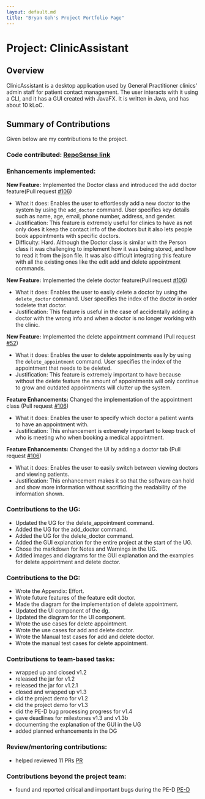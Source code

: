 ```yaml
---
layout: default.md
title: "Bryan Goh's Project Portfolio Page"
---
```


# Project: ClinicAssistant
## Overview
ClinicAssistant is a desktop application used by General Practitioner clinics' admin staff for patient contact management. The user interacts with it using a CLI, and it has a GUI created with JavaFX. It is written in Java, and has about 10 kLoC.
## Summary of Contributions
Given below are my contributions to the project.


### Code contributed: [RepoSense link](https://nus-cs2103-ay2324s1.github.io/tp-dashboard/?search=Bryan-Goh&breakdown=true)

### Enhancements implemented:
**New Feature:** Implemented the Doctor class and introduced the add doctor feature(Pull 
 request [#106](https://github.com/AY2324S1-CS2103T-W09-3/tp/pull/106))
- What it does: Enables the user to effortlessly add a new doctor to the system by using the `add_doctor` command. User specifies key details such as name, age, email, phone number, address, and gender.
- Justification: This feature is extremely useful for clinics to have as not only does it keep the contact info of the doctors but it also lets people book appointments with specific doctors.
- Difficulty: Hard. Although the Doctor class is similar with the Person class it was challenging to implement how it was being stored, and how to read it from the json file. It was also difficult integrating this feature with all the existing ones like the edit add and delete appointment commands.

**New Feature:** Implemented the delete doctor feature(Pull
request [#106](https://github.com/AY2324S1-CS2103T-W09-3/tp/pull/106))
- What it does: Enables the user to easily delete a doctor by using the `delete_doctor` command. User specifies the index of the doctor in order todelete that doctor.
- Justification: This feature is useful in the case of accidentally adding a doctor with the wrong info and when a doctor is no longer working with the clinic.

**New Feature:** Implemented the delete appointment command (Pull
request [#52](https://github.com/AY2324S1-CS2103T-W09-3/tp/pull/52))
- What it does: Enables the user to delete appointments easily by using the `delete_appointment` command. User specifies the index of the appointment that needs to be deleted.
- Justification: This feature is extremely important to have because without the delete feature the amount of appointments will only continue to grow and outdated appointments will clutter up the system.

**Feature Enhancements:** Changed the implementation of the appointment class (Pull
request [#106](https://github.com/AY2324S1-CS2103T-W09-3/tp/pull/106))
- What it does: Enables the user to specify which doctor a patient wants to have an appointment with.
- Justification: This enhancement is extremely important to keep track of who is meeting who when booking a medical appointment.

**Feature Enhancements:** Changed the UI by adding a doctor tab (Pull
request [#106](https://github.com/AY2324S1-CS2103T-W09-3/tp/pull/106))
- What it does: Enables the user to easily switch between viewing doctors and viewing patients.
- Justification: This enhancement makes it so that the software can hold and show more information without sacrificing the readability of the information shown.

### Contributions to the UG:
* Updated the UG for the delete_appointment command.
* Added the UG for the add_doctor command.
* Added the UG for the delete_doctor command.
* Added the GUI explanation for the entire project at the start of the UG.
* Chose the markdown for Notes and Warnings in the UG.
* Added images and diagrams for the GUI explanation and the examples for delete appointment and delete doctor.

### Contributions to the DG:
* Wrote the Appendix: Effort.
* Wrote future features of the feature edit doctor.
* Made the diagram for the implementation of delete appointment.
* Updated the UI component of the dg.
* Updated the diagram for the UI component.
* Wrote the use cases for delete appointment.
* Wrote the use cases for add and delete doctor.
* Wrote the Manual test cases for add and delete doctor.
* Wrote the manual test cases for delete appointment.

### Contributions to team-based tasks:
* wrapped up and closed v1.2
* released the jar for v1.2
* released the jar for v1.2.1
* closed and wrapped up v1.3
* did the project demo for v1.2
* did the project demo for v1.3
* did the PE-D bug processing progress for v1.4
* gave deadlines for milestones v1.3 and v1.3b
* documenting the explanation of the GUI in the UG
* added planned enhancements in the DG

### Review/mentoring contributions:
* helped reviewed 11 PRs [PR](https://github.com/AY2324S1-CS2103T-W09-3/tp/pulls?q=is%3Apr+is%3Aclosed+reviewed-by%3A%40me)

### Contributions beyond the project team:
* found and reported critical and important bugs during the PE-D [PE-D](https://github.com/Bryan-Goh/ped/issues/created_by/Bryan-Goh)
